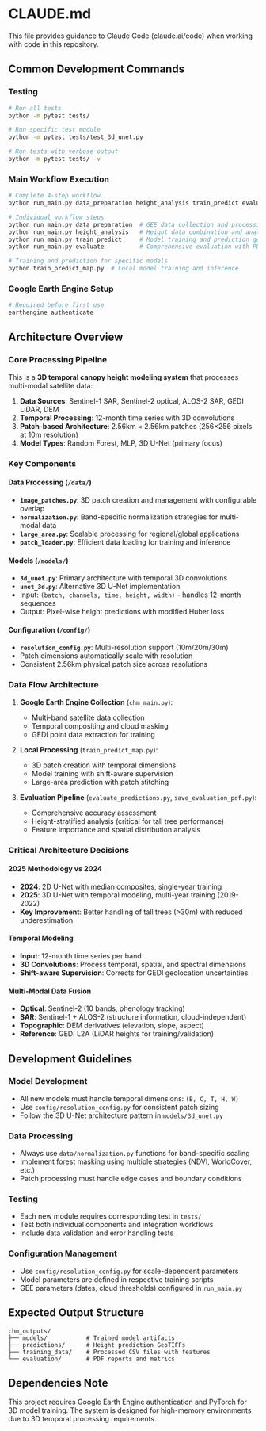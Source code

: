 # CLAUDE.md

This file provides guidance to Claude Code (claude.ai/code) when working with code in this repository.

## Common Development Commands

### Testing
```bash
# Run all tests
python -m pytest tests/

# Run specific test module
python -m pytest tests/test_3d_unet.py

# Run tests with verbose output
python -m pytest tests/ -v
```

### Main Workflow Execution
```bash
# Complete 4-step workflow
python run_main.py data_preparation height_analysis train_predict evaluate

# Individual workflow steps
python run_main.py data_preparation  # GEE data collection and processing
python run_main.py height_analysis   # Height data combination and analysis
python run_main.py train_predict     # Model training and prediction generation
python run_main.py evaluate          # Comprehensive evaluation with PDF reports

# Training and prediction for specific models
python train_predict_map.py  # Local model training and inference
```

### Google Earth Engine Setup
```bash
# Required before first use
earthengine authenticate
```

## Architecture Overview

### Core Processing Pipeline
This is a **3D temporal canopy height modeling system** that processes multi-modal satellite data:

1. **Data Sources**: Sentinel-1 SAR, Sentinel-2 optical, ALOS-2 SAR, GEDI LiDAR, DEM
2. **Temporal Processing**: 12-month time series with 3D convolutions
3. **Patch-based Architecture**: 2.56km × 2.56km patches (256×256 pixels at 10m resolution)
4. **Model Types**: Random Forest, MLP, 3D U-Net (primary focus)

### Key Components

#### Data Processing (`/data/`)
- **`image_patches.py`**: 3D patch creation and management with configurable overlap
- **`normalization.py`**: Band-specific normalization strategies for multi-modal data
- **`large_area.py`**: Scalable processing for regional/global applications
- **`patch_loader.py`**: Efficient data loading for training and inference

#### Models (`/models/`)
- **`3d_unet.py`**: Primary architecture with temporal 3D convolutions
- **`unet_3d.py`**: Alternative 3D U-Net implementation
- Input: `(batch, channels, time, height, width)` - handles 12-month sequences
- Output: Pixel-wise height predictions with modified Huber loss

#### Configuration (`/config/`)
- **`resolution_config.py`**: Multi-resolution support (10m/20m/30m)
- Patch dimensions automatically scale with resolution
- Consistent 2.56km physical patch size across resolutions

### Data Flow Architecture

1. **Google Earth Engine Collection** (`chm_main.py`):
   - Multi-band satellite data collection
   - Temporal compositing and cloud masking
   - GEDI point data extraction for training

2. **Local Processing** (`train_predict_map.py`):
   - 3D patch creation with temporal dimensions
   - Model training with shift-aware supervision
   - Large-area prediction with patch stitching

3. **Evaluation Pipeline** (`evaluate_predictions.py`, `save_evaluation_pdf.py`):
   - Comprehensive accuracy assessment
   - Height-stratified analysis (critical for tall tree performance)
   - Feature importance and spatial distribution analysis

### Critical Architecture Decisions

#### 2025 Methodology vs 2024
- **2024**: 2D U-Net with median composites, single-year training
- **2025**: 3D U-Net with temporal modeling, multi-year training (2019-2022)
- **Key Improvement**: Better handling of tall trees (>30m) with reduced underestimation

#### Temporal Modeling
- **Input**: 12-month time series per band
- **3D Convolutions**: Process temporal, spatial, and spectral dimensions
- **Shift-aware Supervision**: Corrects for GEDI geolocation uncertainties

#### Multi-Modal Data Fusion
- **Optical**: Sentinel-2 (10 bands, phenology tracking)
- **SAR**: Sentinel-1 + ALOS-2 (structure information, cloud-independent)
- **Topographic**: DEM derivatives (elevation, slope, aspect)
- **Reference**: GEDI L2A (LiDAR heights for training/validation)

## Development Guidelines

### Model Development
- All new models must handle temporal dimensions: `(B, C, T, H, W)`
- Use `config/resolution_config.py` for consistent patch sizing
- Follow the 3D U-Net architecture pattern in `models/3d_unet.py`

### Data Processing
- Always use `data/normalization.py` functions for band-specific scaling
- Implement forest masking using multiple strategies (NDVI, WorldCover, etc.)
- Patch processing must handle edge cases and boundary conditions

### Testing
- Each new module requires corresponding test in `tests/`
- Test both individual components and integration workflows
- Include data validation and error handling tests

### Configuration Management
- Use `config/resolution_config.py` for scale-dependent parameters
- Model parameters are defined in respective training scripts
- GEE parameters (dates, cloud thresholds) configured in `run_main.py`

## Expected Output Structure
```
chm_outputs/
├── models/           # Trained model artifacts
├── predictions/      # Height prediction GeoTIFFs
├── training_data/    # Processed CSV files with features
└── evaluation/       # PDF reports and metrics
```

## Dependencies Note
This project requires Google Earth Engine authentication and PyTorch for 3D model training. The system is designed for high-memory environments due to 3D temporal processing requirements.